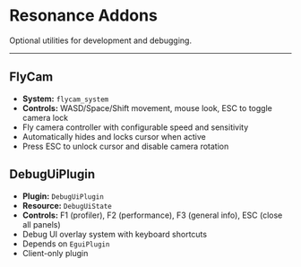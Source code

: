 # Resonance Addons

Optional utilities for development and debugging.

---

## FlyCam
- **System:** `flycam_system`
- **Controls:** WASD/Space/Shift movement, mouse look, ESC to toggle camera lock
- Fly camera controller with configurable speed and sensitivity
- Automatically hides and locks cursor when active
- Press ESC to unlock cursor and disable camera rotation

## DebugUiPlugin
- **Plugin:** `DebugUiPlugin`
- **Resource:** `DebugUiState`
- **Controls:** F1 (profiler), F2 (performance), F3 (general info), ESC (close all panels)
- Debug UI overlay system with keyboard shortcuts
- Depends on `EguiPlugin`
- Client-only plugin

